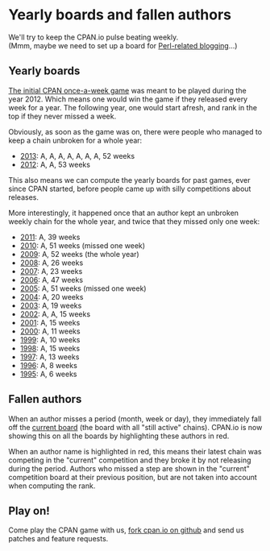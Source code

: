 # Yearly boards and fallen authors

We'll try to keep the CPAN.io pulse beating weekly.  
(Mmm, maybe we need to set up a board for [Perl-related blogging](http://www.enlightenedperl.org/ironman.html)...)

## Yearly boards

[The initial CPAN once-a-week game](http://blog.twoshortplanks.com/2011/12/31/once-a-week-every-week/)
was meant to be played during the year 2012. Which means one would win
the game if they released every week for a year. The following year,
one would start afresh, and rank in the top if they never missed a week.

Obviously, as soon as the game was on, there were people who managed to
keep a chain unbroken for a whole year:

- [2013](/board/once-a/week/2013.html): A<BARBIE>, A<BINGOS>, A<BOOK>, A<CJM>, A<ETHER>, A<FREW>, A<TOBYINK>, 52 weeks
- [2012](/board/once-a/week/2012.html): A<CJM>, A<RJBS>, 53 weeks

This also means we can compute the yearly boards for past games, ever since
CPAN started, before people came up with silly competitions about releases.

More interestingly, it happened once that an author kept an unbroken
weekly chain for the whole year, and twice that they missed only one week:

- [2011](/board/once-a/week/2011.html): A<BINGOS>, 39 weeks
- [2010](/board/once-a/week/2010.html): A<RJBS>, 51 weeks (missed one week)
- [2009](/board/once-a/week/2009.html): A<RJBS>, 52 weeks (the whole year)
- [2008](/board/once-a/week/2008.html): A<GFUJI>, 26 weeks
- [2007](/board/once-a/week/2007.html): A<ADAMK>, 23 weeks
- [2006](/board/once-a/week/2006.html): A<BOOK>, 47 weeks
- [2005](/board/once-a/week/2005.html): A<BOOK>, 51 weeks (missed one week)
- [2004](/board/once-a/week/2004.html): A<RJBS>, 20 weeks
- [2003](/board/once-a/week/2003.html): A<TBONE>, 19 weeks
- [2002](/board/once-a/week/2002.html): A<AUTRIJUS>, A<ELIZABETH>, 15 weeks
- [2001](/board/once-a/week/2001.html): A<LGODDARD>, 15 weeks
- [2000](/board/once-a/week/2000.html): A<GBARR>, 11 weeks
- [1999](/board/once-a/week/1999.html): A<CNANDOR>, 10 weeks
- [1998](/board/once-a/week/1998.html): A<JPRIT>, 15 weeks
- [1997](/board/once-a/week/1997.html): A<CHIPS>, 13 weeks
- [1996](/board/once-a/week/1996.html): A<DOUGM>, 8 weeks
- [1995](/board/once-a/week/1995.html): A<ILYAZ>, 6 weeks

## Fallen authors

When an author misses a period (month, week or day), they immediately fall
off the [current board](/board/once-a/) (the board with all "still active"
chains). CPAN.io is now showing this on all the boards by highlighting
these authors in red.

When an author name is highlighted in red, this means their latest
chain was competing in the "current" competition and they broke it by
not releasing during the period. Authors who missed a step are shown
in the "current" competition board at their previous position, but are
not taken into account when computing the rank.

## Play on!

Come play the CPAN game with us, [fork cpan.io on github](http://github.com/book/CPANio/)
and send us patches and feature requests.
